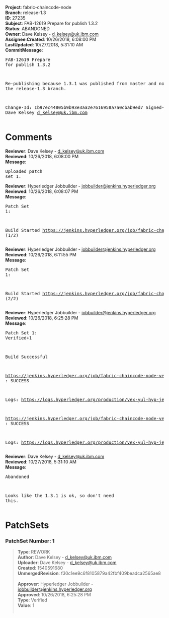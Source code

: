 <strong>Project</strong>: fabric-chaincode-node</br><strong>Branch</strong>: release-1.3<br><strong>ID</strong>: 27235<br><strong>Subject</strong>: FAB-12619 Prepare for publish 1.3.2<br><strong>Status</strong>: ABANDONED<br><strong>Owner</strong>: Dave Kelsey - d_kelsey@uk.ibm.com<br><strong>Assignee</strong>:<strong>Created</strong>: 10/26/2018, 6:08:00 PM<br><strong>LastUpdated</strong>: 10/27/2018, 5:31:10 AM<br><strong>CommitMessage</strong>:<br><pre>FAB-12619 Prepare for publish 1.3.2

Re-publishing because 1.3.1 was published from master and
not from the release-1.3 branch.

Change-Id: Ib97ec44805b9b93e3aa2e7616958a7a0cbab9ed7
Signed-off-by: Dave Kelsey <d_kelsey@uk.ibm.com>
</pre><h1>Comments</h1><strong>Reviewer</strong>: Dave Kelsey - d_kelsey@uk.ibm.com<br><strong>Reviewed</strong>: 10/26/2018, 6:08:00 PM<br><strong>Message</strong>: <pre>Uploaded patch set 1.</pre><strong>Reviewer</strong>: Hyperledger Jobbuilder - jobbuilder@jenkins.hyperledger.org<br><strong>Reviewed</strong>: 10/26/2018, 6:08:07 PM<br><strong>Message</strong>: <pre>Patch Set 1:

Build Started https://jenkins.hyperledger.org/job/fabric-chaincode-node-verify-s390x/361/ (1/2)</pre><strong>Reviewer</strong>: Hyperledger Jobbuilder - jobbuilder@jenkins.hyperledger.org<br><strong>Reviewed</strong>: 10/26/2018, 6:11:55 PM<br><strong>Message</strong>: <pre>Patch Set 1:

Build Started https://jenkins.hyperledger.org/job/fabric-chaincode-node-verify-x86_64/407/ (2/2)</pre><strong>Reviewer</strong>: Hyperledger Jobbuilder - jobbuilder@jenkins.hyperledger.org<br><strong>Reviewed</strong>: 10/26/2018, 6:25:28 PM<br><strong>Message</strong>: <pre>Patch Set 1: Verified+1

Build Successful 

https://jenkins.hyperledger.org/job/fabric-chaincode-node-verify-s390x/361/ : SUCCESS

Logs: https://logs.hyperledger.org/production/vex-yul-hyp-jenkins-3/fabric-chaincode-node-verify-s390x/361

https://jenkins.hyperledger.org/job/fabric-chaincode-node-verify-x86_64/407/ : SUCCESS

Logs: https://logs.hyperledger.org/production/vex-yul-hyp-jenkins-3/fabric-chaincode-node-verify-x86_64/407</pre><strong>Reviewer</strong>: Dave Kelsey - d_kelsey@uk.ibm.com<br><strong>Reviewed</strong>: 10/27/2018, 5:31:10 AM<br><strong>Message</strong>: <pre>Abandoned

Looks like the 1.3.1 is ok, so don't need this.</pre><h1>PatchSets</h1><h3>PatchSet Number: 1</h3><blockquote><strong>Type</strong>: REWORK<br><strong>Author</strong>: Dave Kelsey - d_kelsey@uk.ibm.com<br><strong>Uploader</strong>: Dave Kelsey - d_kelsey@uk.ibm.com<br><strong>Created</strong>: 1540591680<br><strong>UnmergedRevision</strong>: f30c1ee9c6f8105879a42fbf409beadca2565ae8<br><br><strong>Approver</strong>: Hyperledger Jobbuilder - jobbuilder@jenkins.hyperledger.org<br><strong>Approved</strong>: 10/26/2018, 6:25:28 PM<br><strong>Type</strong>: Verified<br><strong>Value</strong>: 1<br><br></blockquote>